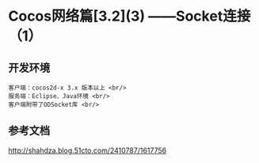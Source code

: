 # Cocos网络篇\[3.2\](3) ——Socket连接（1）

## 开发环境
	客户端：cocos2d-x 3.x 版本以上 <br/>
	服务端：Eclipse、Java环境 <br/>
	客户端附带了ODSocket库 <br/>
## 参考文档
http://shahdza.blog.51cto.com/2410787/1617756

